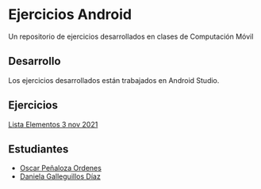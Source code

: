 # Ejercicios Android

Un repositorio de ejercicios desarrollados en clases de Computación Móvil

## Desarrollo

Los ejercicios desarrollados están trabajados en Android Studio.

## Ejercicios 
[Lista Elementos 3 nov 2021 ](https://github.com/compumundohipermegared1/Ejercicios_Android/releases/tag/3nov21)

## Estudiantes 
- [Oscar Peñaloza Ordenes](https://github.com/OEPO)
- [Daniela Galleguillos Díaz](https://github.com/dangalledi)

